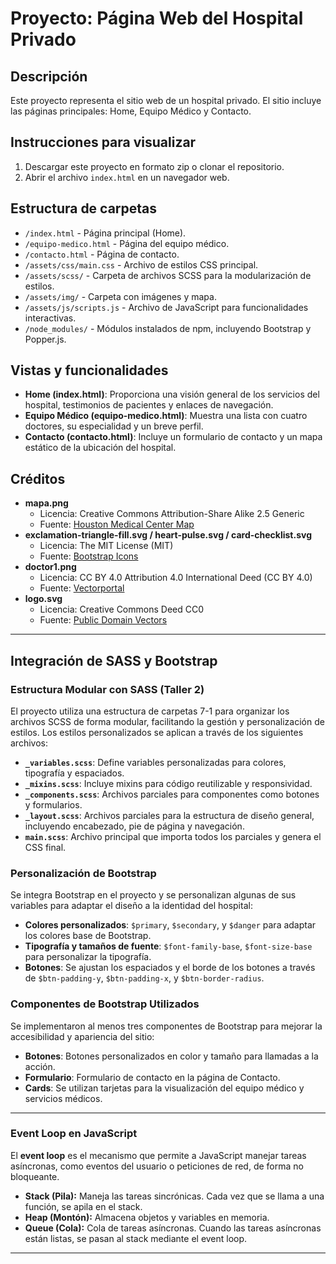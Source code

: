 # Proyecto: Página Web del Hospital Privado

## Descripción

Este proyecto representa el sitio web de un hospital privado. El sitio incluye las páginas principales: Home, Equipo Médico y Contacto.

## Instrucciones para visualizar

1. Descargar este proyecto en formato zip o clonar el repositorio.
2. Abrir el archivo `index.html` en un navegador web.

## Estructura de carpetas

- `/index.html` - Página principal (Home).
- `/equipo-medico.html` - Página del equipo médico.
- `/contacto.html` - Página de contacto.
- `/assets/css/main.css` - Archivo de estilos CSS principal.
- `/assets/scss/` - Carpeta de archivos SCSS para la modularización de estilos.
- `/assets/img/` - Carpeta con imágenes y mapa.
- `/assets/js/scripts.js` - Archivo de JavaScript para funcionalidades interactivas.
- `/node_modules/` - Módulos instalados de npm, incluyendo Bootstrap y Popper.js.

## Vistas y funcionalidades

- **Home (index.html)**: Proporciona una visión general de los servicios del hospital, testimonios de pacientes y enlaces de navegación.
- **Equipo Médico (equipo-medico.html)**: Muestra una lista con cuatro doctores, su especialidad y un breve perfil.
- **Contacto (contacto.html)**: Incluye un formulario de contacto y un mapa estático de la ubicación del hospital.

## Créditos

- **mapa.png**
  - Licencia: Creative Commons Attribution-Share Alike 2.5 Generic
  - Fuente: [Houston Medical Center Map](https://commons.wikimedia.org/wiki/File:Houston_Medical_Center_Map.png)
- **exclamation-triangle-fill.svg / heart-pulse.svg / card-checklist.svg**
  - Licencia: The MIT License (MIT)
  - Fuente: [Bootstrap Icons](https://icons.getbootstrap.com/)
- **doctor1.png**
  - Licencia: CC BY 4.0 Attribution 4.0 International Deed (CC BY 4.0)
  - Fuente: [Vectorportal](https://vectorportal.com/es/vector/doctor-con-una-carpeta/35588)
- **logo.svg**
  - Licencia: Creative Commons Deed CC0
  - Fuente: [Public Domain Vectors](https://publicdomainvectors.org/en/free-clipart/Hospital-sign/45161.html)

---

## Integración de SASS y Bootstrap

### Estructura Modular con SASS (Taller 2)

El proyecto utiliza una estructura de carpetas 7-1 para organizar los archivos SCSS de forma modular, facilitando la gestión y personalización de estilos. Los estilos personalizados se aplican a través de los siguientes archivos:

- **`_variables.scss`**: Define variables personalizadas para colores, tipografía y espaciados.
- **`_mixins.scss`**: Incluye mixins para código reutilizable y responsividad.
- **`_components.scss`**: Archivos parciales para componentes como botones y formularios.
- **`_layout.scss`**: Archivos parciales para la estructura de diseño general, incluyendo encabezado, pie de página y navegación.
- **`main.scss`**: Archivo principal que importa todos los parciales y genera el CSS final.

### Personalización de Bootstrap

Se integra Bootstrap en el proyecto y se personalizan algunas de sus variables para adaptar el diseño a la identidad del hospital:

- **Colores personalizados**: `$primary`, `$secondary`, y `$danger` para adaptar los colores base de Bootstrap.
- **Tipografía y tamaños de fuente**: `$font-family-base`, `$font-size-base` para personalizar la tipografía.
- **Botones**: Se ajustan los espaciados y el borde de los botones a través de `$btn-padding-y`, `$btn-padding-x`, y `$btn-border-radius`.

### Componentes de Bootstrap Utilizados

Se implementaron al menos tres componentes de Bootstrap para mejorar la accesibilidad y apariencia del sitio:

- **Botones**: Botones personalizados en color y tamaño para llamadas a la acción.
- **Formulario**: Formulario de contacto en la página de Contacto.
- **Cards**: Se utilizan tarjetas para la visualización del equipo médico y servicios médicos.

---

### Event Loop en JavaScript
El **event loop** es el mecanismo que permite a JavaScript manejar tareas asíncronas, como eventos del usuario o peticiones de red, de forma no bloqueante.

- **Stack (Pila):** Maneja las tareas sincrónicas. Cada vez que se llama a una función, se apila en el stack.
- **Heap (Montón):** Almacena objetos y variables en memoria.
- **Queue (Cola):** Cola de tareas asíncronas. Cuando las tareas asíncronas están listas, se pasan al stack mediante el event loop.

---


